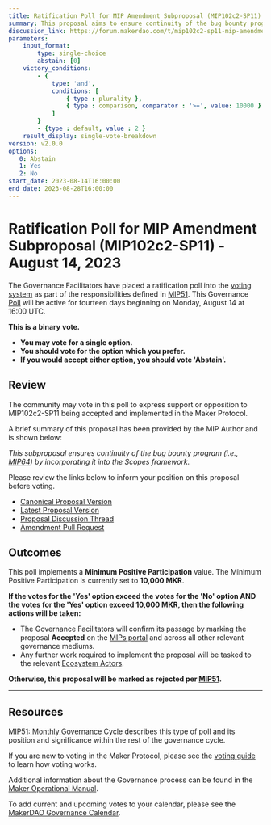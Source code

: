 ```yaml
---
title: Ratification Poll for MIP Amendment Subproposal (MIP102c2-SP11) - August 14, 2023
summary: This proposal aims to ensure continuity of the bug bounty program by incorporating it into the Scopes framework.
discussion_link: https://forum.makerdao.com/t/mip102c2-sp11-mip-amendment-subproposal/21244
parameters:
    input_format:
        type: single-choice
        abstain: [0]
    victory_conditions:
        - {
            type: 'and',
            conditions: [
                { type : plurality },
                { type : comparison, comparator : '>=', value: 10000 }
            ]
        }
        - {type : default, value : 2 }
    result_display: single-vote-breakdown
version: v2.0.0
options:
   0: Abstain
   1: Yes
   2: No
start_date: 2023-08-14T16:00:00
end_date: 2023-08-28T16:00:00
---
```

# Ratification Poll for MIP Amendment Subproposal (MIP102c2-SP11) - August 14, 2023

The Governance Facilitators have placed a ratification poll into the [voting system](https://vote.makerdao.com/polling) as part of the responsibilities defined in [MIP51](https://mips.makerdao.com/mips/details/MIP51). This Governance [Poll](https://manual.makerdao.com/governance/governance-cycle/weekly-governance-cycle#weekly-governance-cycle-definitions-mip16c1) will be active for fourteen days beginning on Monday, August 14 at 16:00 UTC.

**This is a binary vote.**
- **You may vote for a single option.**
- **You should vote for the option which you prefer.**
- **If you would accept either option, you should vote 'Abstain'.**

## Review

The community may vote in this poll to express support or opposition to MIP102c2-SP11 being accepted and implemented in the Maker Protocol.

A brief summary of this proposal has been provided by the MIP Author and is shown below:

*This subproposal ensures continuity of the bug bounty program (i.e., [MIP64](https://mips.makerdao.com/mips/details/MIP64)) by incorporating it into the Scopes framework.*

Please review the links below to inform your position on this proposal before voting.
* [Canonical Proposal Version](https://github.com/makerdao/mips/blob/b9084d1e854d3d3c37972871bd970dd64ae25958/MIP102/MIP102c2-Subproposals/MIP102c2-SP11.md)
* [Latest Proposal Version](https://mips.makerdao.com/mips/details/MIP102c2SP11)
* [Proposal Discussion Thread](https://forum.makerdao.com/t/mip102c2-sp11-mip-amendment-subproposal/21244)
* [Amendment Pull Request](https://github.com/makerdao/mips/pull/950)

## Outcomes

This poll implements a **Minimum Positive Participation** value. The Minimum Positive Participation is currently set to **10,000 MKR**.

**If the votes for the 'Yes' option exceed the votes for the 'No' option AND the votes for the 'Yes' option exceed 10,000 MKR, then the following actions will be taken:**
* The Governance Facilitators will confirm its passage by marking the proposal **Accepted** on the [MIPs portal](https://mips.makerdao.com/mips/list) and across all other relevant governance mediums.
* Any further work required to implement the proposal will be tasked to the relevant [Ecosystem Actors](https://mips.makerdao.com/mips/details/MIP101#7-professional-actors).

**Otherwise, this proposal will be marked as rejected per [MIP51](https://mips.makerdao.com/mips/details/MIP51#mip51c2-ratification-poll).**

---

## Resources

[MIP51: Monthly Governance Cycle](https://mips.makerdao.com/mips/details/MIP51) describes this type of poll and its position and significance within the rest of the governance cycle.

If you are new to voting in the Maker Protocol, please see the [voting guide](https://manual.makerdao.com/governance/voting-in-makerdao/on-chain-governance) to learn how voting works.

Additional information about the Governance process can be found in the [Maker Operational Manual](https://manual.makerdao.com).

To add current and upcoming votes to your calendar, please see the [MakerDAO Governance Calendar](https://manual.makerdao.com/makerdao/calendars/governance-calendar).
